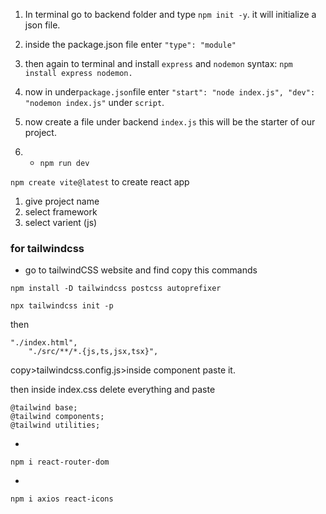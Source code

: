 1. In terminal go to backend folder and type ```npm init -y```. it will initialize a json file.

2. inside the package.json file enter ```"type": "module"```

3. then again to terminal and install ```express``` and ```nodemon```
syntax: ```npm install express nodemon.```
4. now in under```package.json```file  enter ```"start": "node index.js",
    "dev": "nodemon index.js"``` under ```script```.

5. now create a file under backend ```index.js``` this will be the starter of our project.

6. * ```npm run dev```


```npm create vite@latest``` to create react app 

1. give project name
2. select framework
3. select varient (js)

### for tailwindcss
* go to tailwindCSS website and 
find copy this commands

```
npm install -D tailwindcss postcss autoprefixer
```

```
npx tailwindcss init -p
```
then
```
"./index.html",
    "./src/**/*.{js,ts,jsx,tsx}",
```
copy>tailwindcss.config.js>inside component paste it.


 then inside index.css delete everything and paste
 ```
@tailwind base;
@tailwind components;
@tailwind utilities;
 ```

* 
```
npm i react-router-dom
```

*
```
npm i axios react-icons
```
